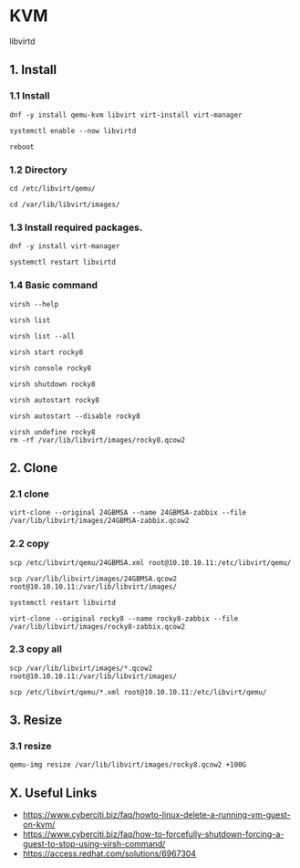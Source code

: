 # KVM
libvirtd

## 1. Install

### 1.1 Install

    dnf -y install qemu-kvm libvirt virt-install virt-manager
    
    systemctl enable --now libvirtd
    
    reboot
            
### 1.2 Directory

    cd /etc/libvirt/qemu/
    
    cd /var/lib/libvirt/images/

### 1.3 Install required packages.

    dnf -y install virt-manager
    
    systemctl restart libvirtd

### 1.4 Basic command

    virsh --help
    
    virsh list
    
    virsh list --all
    
    virsh start rocky8
    
    virsh console rocky8
    
    virsh shutdown rocky8
       
    virsh autostart rocky8
    
    virsh autostart --disable rocky8
    
    virsh undefine rocky8
    rm -rf /var/lib/libvirt/images/rocky8.qcow2

## 2. Clone

### 2.1 clone

    virt-clone --original 24GBMSA --name 24GBMSA-zabbix --file /var/lib/libvirt/images/24GBMSA-zabbix.qcow2
    
### 2.2 copy

    scp /etc/libvirt/qemu/24GBMSA.xml root@10.10.10.11:/etc/libvirt/qemu/
    
    scp /var/lib/libvirt/images/24GBMSA.qcow2 root@10.10.10.11:/var/lib/libvirt/images/
    
    systemctl restart libvirtd
    
    virt-clone --original rocky8 --name rocky8-zabbix --file /var/lib/libvirt/images/rocky8-zabbix.qcow2

### 2.3 copy all

    scp /var/lib/libvirt/images/*.qcow2 root@10.10.10.11:/var/lib/libvirt/images/
    
    scp /etc/libvirt/qemu/*.xml root@10.10.10.11:/etc/libvirt/qemu/

## 3. Resize

### 3.1 resize

    qemu-img resize /var/lib/libvirt/images/rocky8.qcow2 +100G


## X. Useful Links

- https://www.cyberciti.biz/faq/howto-linux-delete-a-running-vm-guest-on-kvm/
- https://www.cyberciti.biz/faq/how-to-forcefully-shutdown-forcing-a-guest-to-stop-using-virsh-command/
- https://access.redhat.com/solutions/6967304
